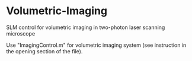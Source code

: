 # Volumetric-Imaging
SLM control for volumetric imaging in two-photon laser scanning microscope

Use "ImagingControl.m" for volumetric imaging system (see instruction in the opening section of the file).
